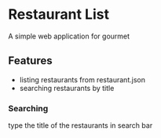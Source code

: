 # Restaurant List
A simple web application for gourmet

## Features
- listing restaurants from restaurant.json
- searching restaurants by title

### Searching
type the title of the restaurants in search bar
